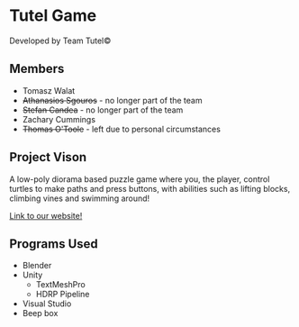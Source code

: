 # Tutel Game

Developed by Team Tutel©

## Members
* Tomasz Walat
* ~~Athanasios Sgouros~~ - no longer part of the team
* ~~Stefan Candea~~ - no longer part of the team
* Zachary Cummings
* ~~Thomas O'Toole~~ - left due to personal circumstances

## Project Vison
A low-poly diorama based puzzle game where you, the player, control turtles to make paths and press buttons, with abilities such as lifting blocks, climbing vines and swimming around!

[Link to our website!](https://birbross1.wixsite.com/website)

## Programs Used
* Blender
* Unity
  - TextMeshPro
  - HDRP Pipeline
* Visual Studio
* Beep box
